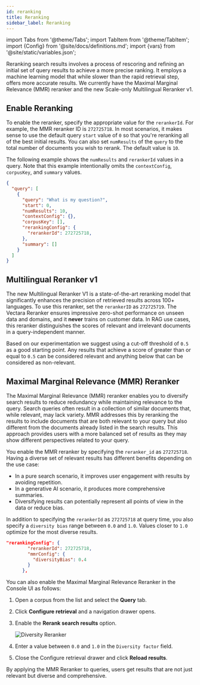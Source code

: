 ```yaml
---
id: reranking
title: Reranking
sidebar_label: Reranking
---
```


import Tabs from '@theme/Tabs';
import TabItem from '@theme/TabItem';
import {Config} from '@site/docs/definitions.md';
import {vars} from '@site/static/variables.json';

Reranking search results involves a process of rescoring and refining an 
initial set of query results to achieve a more precise ranking. It employs 
a machine learning model that while slower than the rapid retrieval step, 
offers more accurate results. We currently have the Maximal Marginal Relevance 
(MMR) reranker and the new Scale-only Multilingual Reranker v1.

## Enable Reranking

To enable the reranker, specify the appropriate value for the `rerankerId`. 
For example, the MMR reranker ID is `272725718`. In most scenarios, it makes 
sense to use the default query `start` value of `0` so that you're reranking 
all of the best initial results. You can also set `numResults` of the `query` 
to the total number of documents you wish to rerank. The default value is `10`.

The following example shows the `numResults` and `rerankerId` 
values in a query. Note that this example intentionally omits the 
`contextConfig`, `corpusKey`, and `summary` values.

```json
{
  "query": [
    {
      "query": "What is my question?",
      "start": 0,
      "numResults": 10,
      "contextConfig": {},
      "corpusKey": [],
      "rerankingConfig": {
        "rerankerId": 272725718,
      }, 
      "summary": []
    }
  ]
}
```

## Multilingual Reranker v1

The new Multilingual Reranker V1 is a state-of-the-art reranking model that 
significantly enhances the precision of retrieved results across 100+ 
languages. To use this reranker, set the `rerankerID` as `272725719`. The Vectara 
Reranker ensures impressive zero-shot performance on unseen data and domains, 
and it **never** trains on customer data. In RAG use cases, this reranker 
distinguishes the scores of relevant and irrelevant documents in a 
query-independent manner. 

Based on our experimentation we 
suggest using a cut-off threshold of `0.5` as a good starting point. Any results 
that achieve a score of greater than or equal to `0.5` can be considered 
relevant and anything below that can be considered as non-relevant.

## Maximal Marginal Relevance (MMR) Reranker

The Maximal Marginal Relevance (MMR) reranker enables you to diversify search 
results to reduce redundancy while maintaining relevance to the query. 
Search queries often result in a collection of similar documents that, while 
relevant, may lack variety. MMR addresses this by reranking the results to 
include documents that are both relevant to your query but also different 
from the documents already listed in the search results. This approach 
provides users with a more balanced set of results as they may show 
different perspectives related to your query.

You enable the MMR reranker by specifying the `reranker_id` as `272725718`. 
Having a diverse set of relevant results has different benefits depending on 
the use case:
* In a pure search scenario, it improves user engagement with results by 
  avoiding repetition.
* In a generative AI scenario, it produces more comprehensive summaries.
* Diversifying results can potentially represent all points of view in the 
  data or reduce bias.

In addition to specifying the `rerankerId` as `272725718` at query time, you also 
specify a `diversity bias` range between `0.0` and `1.0`. Values closer to `1.0` 
optimize for the most diverse results.

```json
"rerankingConfig": {
        "rerankerId": 272725718,
        "mmrConfig": {
          "diversityBias": 0.4
        }
      },
```


You can also enable the Maximal Marginal Relevance Reranker in the Console 
UI as follows:

1. Open a corpus from the list and select the **Query** tab.
2. Click **Configure retrieval** and a navigation drawer opens.
3. Enable the **Rerank search results** option.

   ![Diversity Reranker](/img/diversity_reranker.png)
4. Enter a value between `0.0` and `1.0` in the `Diversity factor` field.
5. Close the Configure retrieval drawer and click **Reload results**.

By applying the MMR Reranker to queries, users get results that are not just 
relevant but diverse and comprehensive.
